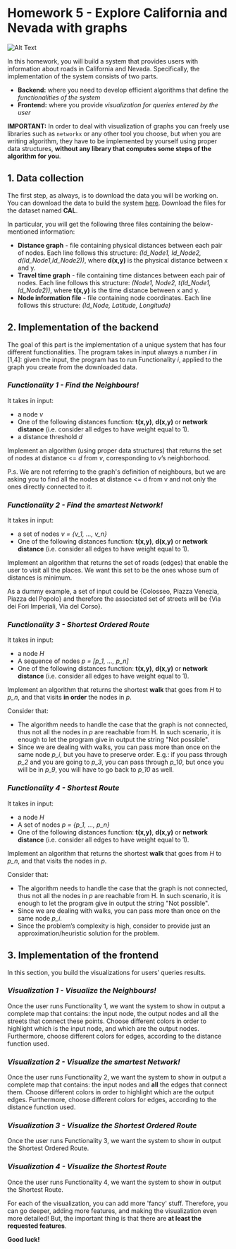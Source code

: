 # Homework 5 - Explore California and Nevada with graphs

![Alt Text](https://1igc0ojossa412h1e3ek8d1w-wpengine.netdna-ssl.com/wp-content/uploads/2018/03/9780921338390.jpg)

In this homework, you will build a system that provides users with information about roads in California and Nevada. Specifically, the implementation of the system consists of two parts. 

* __Backend:__ where you need to develop efficient algorithms that define the *functionalities of the system*
* __Frontend:__ where you provide *visualization for queries entered by the user*

__IMPORTANT:__ In order to deal with visualization of graphs you can freely use libraries such as `networkx` or any other tool you choose, but when you are writing algorithm, they have to be implemented by yourself using proper data structures, __without any library that computes some steps of the algorithm for you__.


## 1. Data collection

The first step, as always, is to download the data you will be working on. You can download the data to build the system [here](http://users.diag.uniroma1.it/challenge9/download.shtml). Download the files for the dataset named **CAL**.
  
  In particular, you will get the following three files containing the below-mentioned information:
  * __Distance graph__ - file containing physical distances between each pair of nodes. Each line follows this structure: *(Id_Node1, Id_Node2, d(Id_Node1,Id_Node2))*, where __d(x,y)__ is the physical distance between x and y.
  * __Travel time graph__ - file containing time distances between each pair of nodes. Each line follows this structure: *(Node1, Node2, t(Id_Node1, Id_Node2))*, where __t(x,y)__ is the time distance between x and y.
  * __Node information file__  - file containing node coordinates. Each line follows this structure: *(Id_Node, Latitude, Longitude)*


## 2. Implementation of the backend

The goal of this part is the implementation of a unique system that has four different functionalities. The program takes in input always a number _i_ in [1,4]: given the input, the program has to run Functionality _i_,  applied to the graph you create from the downloaded data. 

 ### <i> Functionality 1 - Find the Neighbours! </i>

 It takes in input:
 - a node _v_
 - One of the following distances function: **t(x,y)**, **d(x,y)** or **network distance** (i.e. consider all edges to have weight equal to 1).
 - a distance threshold _d_
    
Implement an algorithm (using proper data structures) that returns the set of nodes at distance <= _d_ from _v_, corresponding to _v_’s neighborhood.

P.s. We are not referring to the graph's definition of neighbours, but we are asking you to find all the nodes at distance <= d from v and not only the ones directly connected to it.  



 ### <i> Functionality 2 - Find the smartest Network! </i>

 It takes in input:
 
 - a set of nodes _v = {v\_1, ..., v\_n}_
 - One of the following distances function: **t(x,y)**, **d(x,y)** or **network distance** (i.e. consider all edges to have weight equal to 1).

Implement an algorithm that returns the set of roads (edges) that enable the user to visit all the places. We want this set to be the ones whose sum of distances is minimum.

As a dummy example, a set of input could be {Colosseo, Piazza Venezia, Piazza del Popolo} and therefore the associated set of streets will be {Via dei Fori Imperiali, Via del Corso}.


 ### <i> Functionality 3  - Shortest Ordered Route </i>
 
  It takes in input:
 
 - a node _H_
 - A sequence of nodes _p = [p\_1, ..., p\_n]_
 - One of the following distances function: **t(x,y)**, **d(x,y)** or **network distance** (i.e. consider all edges to have weight equal to 1).

Implement an algorithm that returns the shortest __walk__ that goes from _H_ to _p\_n_, and that visits **in order** the nodes in _p_.

Consider that:
- The algorithm needs to handle the case that the graph is not connected, thus not all the nodes in _p_ are reachable from H. In such scenario, it is enough to let the program give in output the string "Not possible".
- Since we are dealing with walks, you can pass more than once on the same node _p\_i_, but you have to preserve order. E.g.: if you pass through _p\_2_ and you are going to _p\_3_, you can pass through _p\_10_, but once you will be in _p\_9_, you will have to go back to _p\_10_ as well.


 ### <i> Functionality 4 - Shortest Route </i>
   
   It takes in input:
 
 - a node _H_
 - A set of nodes _p = {p\_1, ..., p\_n}_
 - One of the following distances function: **t(x,y)**, **d(x,y)** or **network distance** (i.e. consider all edges to have weight equal to 1).

Implement an algorithm that returns the shortest __walk__ that goes from _H_ to _p\_n_, and that visits the nodes in _p_.

Consider that:
- The algorithm needs to handle the case that the graph is not connected, thus not all the nodes in _p_ are reachable from H. In such scenario, it is enough to let the program give in output the string "Not possible".
- Since we are dealing with walks, you can pass more than once on the same node _p\_i_.
- Since the problem’s complexity is high, consider to provide just an approximation/heuristic solution for the problem. 




## 3. Implementation of the frontend

In this section, you build the visualizations for users’ queries results. 

 ### <i> Visualization 1 - Visualize the Neighbours!</i>
 
Once the user runs Functionality 1, we want the system to show in output a complete map that contains: the input node, the output nodes and all the streets that connect these points. Choose different colors in order to highlight which is the input node, and which are the output nodes. Furthermore, choose different colors for edges, according to the distance function used. 

 ### <i> Visualization 2  - Visualize the smartest Network! </i>
 
 Once the user runs Functionality 2, we want the system to show in output a complete map that contains: the input nodes and **all** the edges that connect them. Choose different colors in order to highlight which are the output edges. Furthermore, choose different colors for edges, according to the distance function used. 

 ### <i> Visualization 3 - Visualize the Shortest Ordered Route </i>

 Once the user runs Functionality 3, we want the system to show in output the Shortest Ordered Route.

 ### <i> Visualization 4 - Visualize the Shortest Route </i>
 
Once the user runs Functionality 4, we want the system to show in output the Shortest Route.

For each of the visualization, you can add more 'fancy' stuff. Therefore, you can go deeper, adding more features, and making the visualization even more detailed! But, the important thing is that there are **at least the requested features**.

**Good luck!** 

